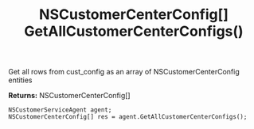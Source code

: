 ﻿---
uid: crmscript_ref_NSCustomerServiceAgent_GetAllCustomerCenterConfigs
title: NSCustomerCenterConfig[] GetAllCustomerCenterConfigs()
intellisense: NSCustomerServiceAgent.GetAllCustomerCenterConfigs
keywords: NSCustomerServiceAgent, GetAllCustomerCenterConfigs
so.topic: reference
---

Get all rows from cust_config as an array of NSCustomerCenterConfig entities


**Returns:** NSCustomerCenterConfig[]

```crmscript
NSCustomerServiceAgent agent;
NSCustomerCenterConfig[] res = agent.GetAllCustomerCenterConfigs();
```

